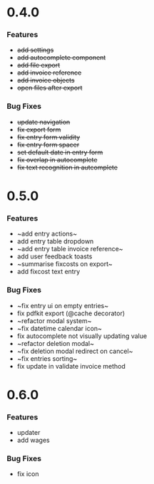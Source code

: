 # 0.4.0

### Features

- ~~add settings~~
- ~~add autocomplete component~~
- ~~add file export~~
- ~~add invoice reference~~
- ~~add invoice objects~~
- ~~open files after export~~

### Bug Fixes

- ~~update navigation~~
- ~~fix export form~~
- ~~fix entry form validity~~
- ~~fix entry form spacer~~
- ~~set default date in entry form~~
- ~~fix overlap in autocomplete~~
- ~~fix text recognition in autcomplete~~

# 0.5.0

### Features

- ~add entry actions~
- add entry table dropdown
- ~add entry table invoice reference~
- add user feedback toasts
- ~summarise fixcosts on export~
- add fixcost text entry

### Bug Fixes

- ~fix entry ui on empty entries~
- fix pdfkit export (@cache decorator)
- ~refactor modal system~
- ~fix datetime calendar icon~
- fix autocomplete not visually updating value
- ~refactor deletion modal~
- ~fix deletion modal redirect on cancel~
- ~fix entries sorting~
- fix update in validate invoice method
# 0.6.0

### Features

- updater
- add wages

### Bug Fixes

- fix icon
